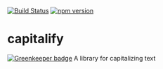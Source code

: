[![Build Status](https://travis-ci.org/mrstebo/node-capitalify.svg?branch=master)](https://travis-ci.org/mrstebo/node-capitalify) [![npm version](https://badge.fury.io/js/capitalify.svg)](https://badge.fury.io/js/capitalify)

# capitalify

[![Greenkeeper badge](https://badges.greenkeeper.io/mrstebo/node-capitalify.svg)](https://greenkeeper.io/)
A library for capitalizing text
